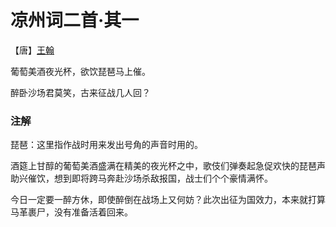 # 凉州词二首·其一

【唐】[王翰 ](https://hanyu.baidu.com/s?wd=王翰)



葡萄美酒夜光杯，欲饮琵琶马上催。

醉卧沙场君莫笑，古来征战几人回？





### 注解

琵琶：这里指作战时用来发出号角的声音时用的。



酒筵上甘醇的葡萄美酒盛满在精美的夜光杯之中，歌伎们弹奏起急促欢快的琵琶声助兴催饮，想到即将跨马奔赴沙场杀敌报国，战士们个个豪情满怀。

今日一定要一醉方休，即使醉倒在战场上又何妨？此次出征为国效力，本来就打算马革裹尸，没有准备活着回来。